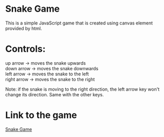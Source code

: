 # Snake Game

This is a simple JavaScript game that is created using canvas element provided by html.

# Controls:

up arrow -> moves the snake upwards <br>
down arrow -> moves the snake downwards <br>
left arrow -> moves the snake to the left <br>
right arrow -> moves the snake to the right <br>

Note: if the snake is moving to the right direction, the left arrow key won't change its direction. Same with the other keys.

# Link to the game

[Snake Game](https://arpitgupta18.github.io/snake-game/)

